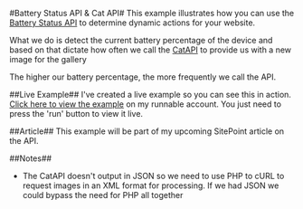 #Battery Status API & Cat API#
This example illustrates how you can use the [Battery Status API](https://developer.mozilla.org/en/docs/Web/API/Battery_Status_API) to determine dynamic actions for your website.

What we do is detect the current battery percentage of the device and based on that dictate how often we call the [CatAPI](http://thecatapi.com/) to provide us with a new image for the gallery

The higher our battery percentage, the more frequently we call the API.

##Live Example##
I've created a live example so you can see this in action.[ Click here to view the example](http://code.runnable.com/VkfyK7VTxa1Jq_si/using-the-battery-status-api-cat-api-for-php-curl-and-curl) on my runnable account. You just need to press the 'run' button to view it live.  


##Article##
This example will be part of my upcoming SitePoint article on the API. 

##Notes##

- The CatAPI doesn't output in JSON so we need to use PHP to cURL to request images in an XML format for processing. If we had JSON we could bypass the need for PHP all together


